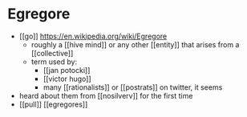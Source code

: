 # Egregore

- [[go]] https://en.wikipedia.org/wiki/Egregore
  - roughly a [[hive mind]] or any other [[entity]] that arises from a [[collective]]
  - term used by:
    - [[jan potocki]]
    - [[victor hugo]]
    - many [[rationalists]] or [[postrats]] on twitter, it seems
- heard about them from [[nosilverv]] for the first time
- [[pull]] [[egregores]]

